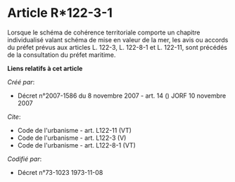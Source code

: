# Article R*122-3-1

Lorsque le schéma de cohérence territoriale comporte un chapitre individualisé valant schéma de mise en valeur de la mer, les
avis ou accords du préfet prévus aux articles L. 122-3, L. 122-8-1 et L. 122-11, sont précédés de la consultation du préfet
maritime.

**Liens relatifs à cet article**

_Créé par_:

  - Décret n°2007-1586 du 8 novembre 2007 - art. 14 () JORF 10 novembre 2007

_Cite_:

  - Code de l'urbanisme - art. L122-11 (VT)
  - Code de l'urbanisme - art. L122-3 (V)
  - Code de l'urbanisme - art. L122-8-1 (VT)

_Codifié par_:

  - Décret n°73-1023 1973-11-08
